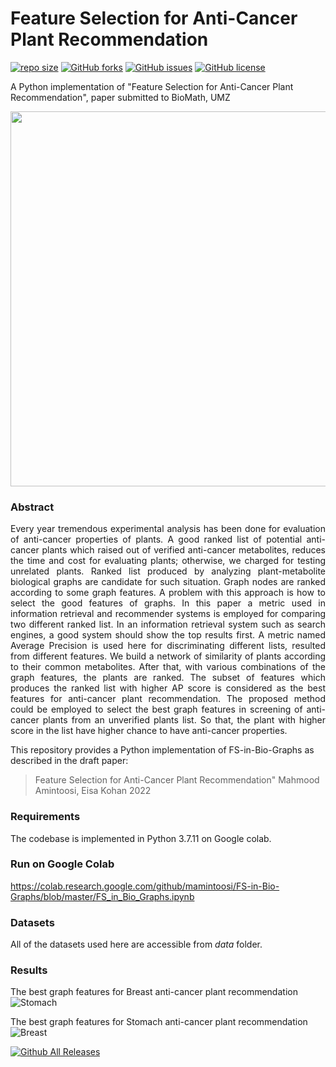 Feature Selection for Anti-Cancer Plant Recommendation
==========
 [![repo size](https://img.shields.io/github/repo-size/mamintoosi/FS-in-Bio-Graphs.svg)](https://github.com/mamintoosi/FS-in-Bio-Graphs/archive/master.zip)
 [![GitHub forks](https://img.shields.io/github/forks/mamintoosi/FS-in-Bio-Graphs)](https://github.com/mamintoosi/FS-in-Bio-Graphs/network)
[![GitHub issues](https://img.shields.io/github/issues/mamintoosi/FS-in-Bio-Graphs)](https://github.com/mamintoosi/FS-in-Bio-Graphs/issues)
[![GitHub license](https://img.shields.io/github/license/mamintoosi/FS-in-Bio-Graphs)](https://github.com/mamintoosi/FS-in-Bio-Graphs/blob/main/LICENSE)
 
 
A Python implementation of "Feature Selection for Anti-Cancer Plant Recommendation", paper submitted to BioMath, UMZ
<p align="center">
  <img width="600" src="doc/header.png">
</p>

### Abstract

<p align="justify">
Every year tremendous experimental analysis has been done for evaluation of anti-cancer properties of plants. A good ranked list of potential anti-cancer plants which raised out of verified anti-cancer metabolites, reduces the time and cost for evaluating plants; otherwise, we charged for testing unrelated plants. Ranked list produced by analyzing plant-metabolite biological graphs are candidate for such situation. Graph nodes are ranked according to some graph features. A problem with this approach is how to select the good features of graphs. In this paper a metric used in information retrieval and recommender systems is employed for comparing two different ranked list. In an information retrieval system such as search engines, a good system should show the top results first. A metric named Average Precision is used here for discriminating different lists, resulted from different features. We build a network of similarity of plants according to their common metabolites. After that, with various combinations of the graph features, the plants are ranked. The subset of features which produces the ranked list with higher AP score is considered as the best features for anti-cancer plant recommendation. The proposed method could be employed to select the best graph features in screening of anti-cancer plants from an unverified plants list. So that, the plant with higher score in the list have higher chance to have anti-cancer properties.</p>

This repository provides a Python implementation of FS-in-Bio-Graphs as described in the draft paper:

> Feature Selection for Anti-Cancer Plant Recommendation"
> Mahmood Amintoosi, Eisa Kohan
> 2022


### Requirements
The codebase is implemented in Python 3.7.11 on Google colab. 

### Run on Google Colab
https://colab.research.google.com/github/mamintoosi/FS-in-Bio-Graphs/blob/master/FS_in_Bio_Graphs.ipynb

### Datasets
<p align="justify">
All of the datasets used here are accessible from <em>data</em> folder.
</p>

### Results
The best graph features for Breast anti-cancer plant recommendation
![Stomach](results%5CFS_AC_St_Plant_Met_mc1_k1-9_apk.png)

The best graph features for Stomach anti-cancer plant recommendation
![Breast](results%5CFS_AC_Br_Plant_Met_mc1_k1-9_apk.png)

[![Github All Releases](https://img.shields.io/github/downloads/mamintoosi/FS-in-Bio-Graphs/total.svg)]()
